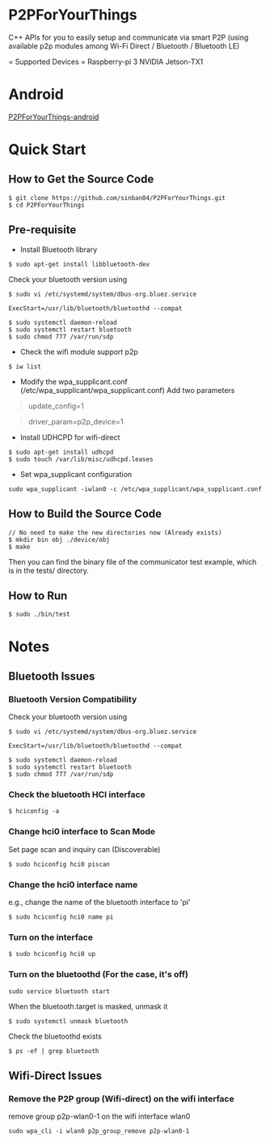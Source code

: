 # P2PForYourThings
C++ APIs for you to easily setup and communicate via smart P2P (using available p2p modules among Wi-Fi Direct / Bluetooth / Bluetooth LE)

= Supported Devices =
Raspberry-pi 3
NVIDIA Jetson-TX1

# Android
[P2PForYourThings-android](https://github.com/sinban04/P2PForYourThings-android)


# Quick Start
## How to Get the Source Code
```
$ git clone https://github.com/sinban04/P2PForYourThings.git
$ cd P2PForYourThings
```

## Pre-requisite
- Install Bluetooth library
```
$ sudo apt-get install libbluetooth-dev
```

Check your bluetooth version using
```
$ sudo vi /etc/systemd/system/dbus-org.bluez.service

ExecStart=/usr/lib/bluetooth/bluetoothd --compat

$ sudo systemctl daemon-reload
$ sudo systemctl restart bluetooth
$ sudo chmod 777 /var/run/sdp
```

- Check the wifi module support p2p
```
$ iw list
```

- Modify the wpa_supplicant.conf (/etc/wpa_supplicant/wpa_supplicant.conf)
Add two parameters

> update_config=1

> driver_param=p2p_device=1

- Install UDHCPD for wifi-direct
```
$ sudo apt-get install udhcpd
$ sudo touch /var/lib/misc/udhcpd.leases
```

- Set wpa_supplicant configuration
```
sudo wpa_supplicant -iwlan0 -c /etc/wpa_supplicant/wpa_supplicant.conf
```


## How to Build the Source Code
```
// No need to make the new directories now (Already exists)
$ mkdir bin obj ./device/obj 
$ make
```
Then you can find the binary file of the communicator test example,
which is in the tests/ directory.

## How to Run
```
$ sudo ./bin/test
```

# Notes
## Bluetooth Issues
### Bluetooth Version Compatibility
Check your bluetooth version using
```
$ sudo vi /etc/systemd/system/dbus-org.bluez.service

ExecStart=/usr/lib/bluetooth/bluetoothd --compat

$ sudo systemctl daemon-reload
$ sudo systemctl restart bluetooth
$ sudo chmod 777 /var/run/sdp
```

### Check the bluetooth HCI interface
```
$ hciconfig -a
```

### Change hci0 interface to Scan Mode 
Set page scan and inquiry can (Discoverable)
```
$ sudo hciconfig hci0 piscan
```

### Change the hci0 interface name
e.g., change the name of the bluetooth interface to 'pi'
```
$ sudo hciconfig hci0 name pi
```

### Turn on the interface
```
$ sudo hciconfig hci0 up
```

### Turn on the bluetoothd (For the case, it's off)
```
sudo service bluetooth start
```
When the bluetooth.target is masked, unmask it
```
$ sudo systemctl unmask bluetooth
```
Check the bluetoothd exists
```
$ ps -ef | grep bluetooth
```

## Wifi-Direct Issues
### Remove the P2P group (Wifi-direct) on the wifi interface
remove group p2p-wlan0-1 on the wifi interface wlan0
```
sudo wpa_cli -i wlan0 p2p_group_remove p2p-wlan0-1
```
